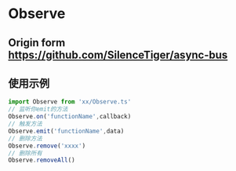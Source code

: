 # Observe
## Origin form https://github.com/SilenceTiger/async-bus
## 使用示例
```typescript 
import Observe from 'xx/Observe.ts'
// 监听你emit的方法 
Observe.on('functionName',callback)
// 触发方法
Observe.emit('functionName',data)
// 删除方法
Observe.remove('xxxx')
// 删除所有
Observe.removeAll()
```
